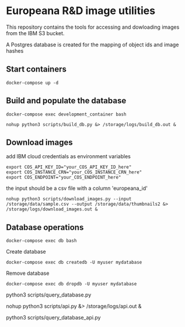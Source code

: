 # Europeana R&D image utilities

This repository contains the tools for accessing and dowloading images from the IBM S3 bucket. 

A Postgres database is created for the mapping of object ids and image hashes


## Start containers

```shell
docker-compose up -d
```

## Build and populate the database

```shell
docker-compose exec development_container bash
```

```shell
nohup python3 scripts/build_db.py &> /storage/logs/build_db.out &
```
## Download images

add IBM cloud credentials as environment variables

```shell
export COS_API_KEY_ID="your_COS_API_KEY_ID_here"
export COS_INSTANCE_CRN="your_COS_INSTANCE_CRN_here"
export COS_ENDPOINT="your_COS_ENDPOINT_here"
```

the input should be a csv file with a column 'europeana_id'

```shell
nohup python3 scripts/download_images.py --input /storage/data/sample.csv --output /storage/data/thumbnails2 &> /storage/logs/download_images.out &
```


## Database operations

```shell
docker-compose exec db bash
```

Create database

```shell
docker-compose exec db createdb -U myuser mydatabase
```
Remove database

```shell
docker-compose exec db dropdb -U myuser mydatabase
```




















python3 scripts/query_database.py

nohup python3 scripts/api.py &> /storage/logs/api.out &

python3 scripts/query_database_api.py
